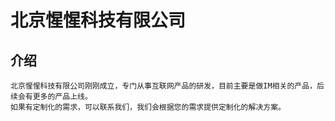 # 北京惺惺科技有限公司

## 介绍
    北京惺惺科技有限公司刚刚成立，专门从事互联网产品的研发，目前主要是做IM相关的产品，后续会有更多的产品上线。
    如果有定制化的需求，可以联系我们，我们会根据您的需求提供定制化的解决方案。